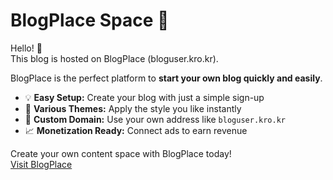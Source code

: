 # BlogPlace Space 🌟

Hello! 👋  
This blog is hosted on BlogPlace (bloguser.kro.kr).  

BlogPlace is the perfect platform to **start your own blog quickly and easily**.  
- 💡 **Easy Setup:** Create your blog with just a simple sign-up  
- 🎨 **Various Themes:** Apply the style you like instantly  
- 🔗 **Custom Domain:** Use your own address like `bloguser.kro.kr`  
- 📈 **Monetization Ready:** Connect ads to earn revenue  

Create your own content space with BlogPlace today!  
[Visit BlogPlace](https://bloguser.kro.kr)
